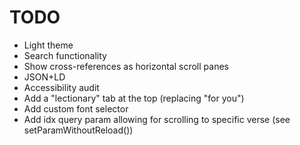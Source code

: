 # TODO

- Light theme
- Search functionality
- Show cross-references as horizontal scroll panes
- JSON+LD
- Accessibility audit
- Add a "lectionary" tab at the top (replacing "for you")
- Add custom font selector
- Add idx query param allowing for scrolling to specific verse (see setParamWithoutReload())
